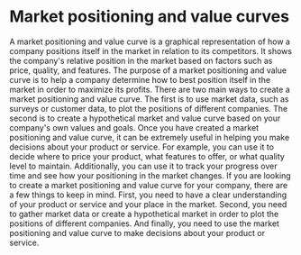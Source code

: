# Market positioning and value curves

A market positioning and value curve is a graphical representation of how a company positions itself in the market in relation to its competitors. It shows the company's relative position in the market based on factors such as price, quality, and features. The purpose of a market positioning and value curve is to help a company determine how to best position itself in the market in order to maximize its profits. There are two main ways to create a market positioning and value curve. The first is to use market data, such as surveys or customer data, to plot the positions of different companies. The second is to create a hypothetical market and value curve based on your company's own values and goals. Once you have created a market positioning and value curve, it can be extremely useful in helping you make decisions about your product or service. For example, you can use it to decide where to price your product, what features to offer, or what quality level to maintain. Additionally, you can use it to track your progress over time and see how your positioning in the market changes. If you are looking to create a market positioning and value curve for your company, there are a few things to keep in mind. First, you need to have a clear understanding of your product or service and your place in the market. Second, you need to gather market data or create a hypothetical market in order to plot the positions of different companies. And finally, you need to use the market positioning and value curve to make decisions about your product or service.
